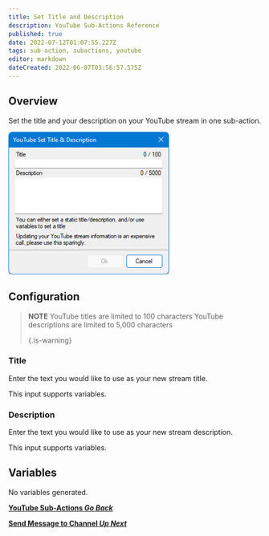 ```yaml
---
title: Set Title and Description
description: YouTube Sub-Actions Reference
published: true
date: 2022-07-12T01:07:55.227Z
tags: sub-action, subactions, youtube
editor: markdown
dateCreated: 2022-06-07T03:56:57.575Z
---
```


## Overview
Set the title and your description on your YouTube stream in one sub-action.

![blank-td-fields.png](/set-title-description-yt/blank-td-fields.png)

## Configuration

> **NOTE** YouTube titles are limited to 100 characters YouTube descriptions are limited to 5,000 characters 
> 
> {.is-warning}

### Title
Enter the text you would like to use as your new stream title.

This input supports variables.

### Description
Enter the text you would like to use as your new stream description.

This input supports variables.

## Variables
No variables generated.

<section class="btn-grid my-5">
    
  [<i class="mdi mdi-chevron-left"></i>**YouTube Sub-Actions *Go Back***](/en/Sub-Actions/YouTube)
  
  [<i class="mdi mdi-youtube text--youtube"></i>**Send Message to Channel *Up Next***](/en/Sub-Actions/YouTube/Send-Message-To-Channel)
  
</section>